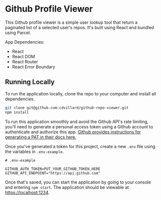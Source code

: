 # Github Profile Viewer

This Github profile viewer is a simple user lookup tool that return a paginated list of a selected user's repos. It's built using React and bundled using Parcel.

App Dependencies:

- React
- React DOM
- React Router
- React Error Boundary

## Running Locally

To run the application locally, clone the repo to your computer and install all dependencies.

``` bash
git clone git@github.com:cdvillard/github-repo-viewer.git
npm install
```

To run this application smoothly and avoid the Github API's rate limiting, you'll need to generate a personal access token using a Github account to authenticate and authorize this app. [Github provides instructions for generating a PAT in their docs here.](https://docs.github.com/en/authentication/keeping-your-account-and-data-secure/creating-a-personal-access-token)

Once you've generated a token for this project, create a new `.env` file using the variables in `.env-example`.

```
# .env-example

GITHUB_AUTH_TOKEN=PUT_YOUR_GITHUB_TOKEN_HERE
GITHUB_API_ENDPOINT="https://api.github.com"
```

Once that's saved, you can start the application by going to your console and entering `npm start`. The application should be viewable at [https://localhost:1234](http://localhost:1234).
